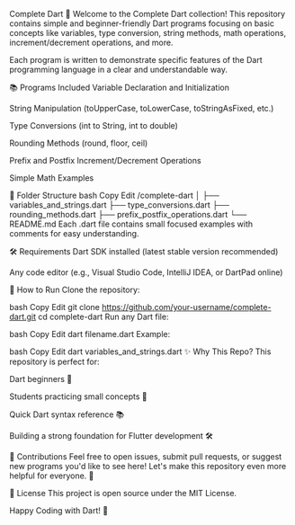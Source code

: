 
Complete Dart 🚀
Welcome to the Complete Dart collection!
This repository contains simple and beginner-friendly Dart programs focusing on basic concepts like variables, type conversion, string methods, math operations, increment/decrement operations, and more.

Each program is written to demonstrate specific features of the Dart programming language in a clear and understandable way.

📚 Programs Included
Variable Declaration and Initialization

String Manipulation (toUpperCase, toLowerCase, toStringAsFixed, etc.)

Type Conversions (int to String, int to double)

Rounding Methods (round, floor, ceil)

Prefix and Postfix Increment/Decrement Operations

Simple Math Examples

📂 Folder Structure
bash
Copy
Edit
/complete-dart
│
├── variables_and_strings.dart
├── type_conversions.dart
├── rounding_methods.dart
├── prefix_postfix_operations.dart
└── README.md
Each .dart file contains small focused examples with comments for easy understanding.

🛠 Requirements
Dart SDK installed (latest stable version recommended)

Any code editor (e.g., Visual Studio Code, IntelliJ IDEA, or DartPad online)

🚀 How to Run
Clone the repository:

bash
Copy
Edit
git clone https://github.com/your-username/complete-dart.git
cd complete-dart
Run any Dart file:

bash
Copy
Edit
dart filename.dart
Example:

bash
Copy
Edit
dart variables_and_strings.dart
✨ Why This Repo?
This repository is perfect for:

Dart beginners 🐣

Students practicing small concepts 📖

Quick Dart syntax reference 📚

Building a strong foundation for Flutter development 🛠️

🤝 Contributions
Feel free to open issues, submit pull requests, or suggest new programs you'd like to see here!
Let's make this repository even more helpful for everyone. 🌟

📜 License
This project is open source under the MIT License.

Happy Coding with Dart! 🎯
